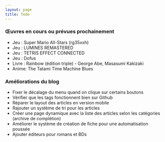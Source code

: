 ```yaml
---
layout: page
title: Todo
---
```


### Œuvres en cours ou prévues prochainement
- Jeu : Super Mario All-Stars (rg35xxh)
- Jeu : LUMINES REMASTERED
- Jeu : TETRIS EFFECT CONNECTED
- Jeu : Dofus
- Livre : Rainbow (édition triple) - George Abe, Masasumi Kakizaki 
- Anime: The Tatami Time Machine Blues

### Améliorations du blog
- Fixer le décalage du menu quand on clique sur certains boutons
- Vérifier que les tags fonctionnent bien sur Github
- Réparer le layout des articles en version mobile
- Rajouter un système de tri pour les articles
- Créer une page dynamique avec la liste des articles selon les catégories (archive de complétion)
- Améliorer le système de création de fiche pour une automatisation poussée
- Ajouter éditeurs pour romans et BDs